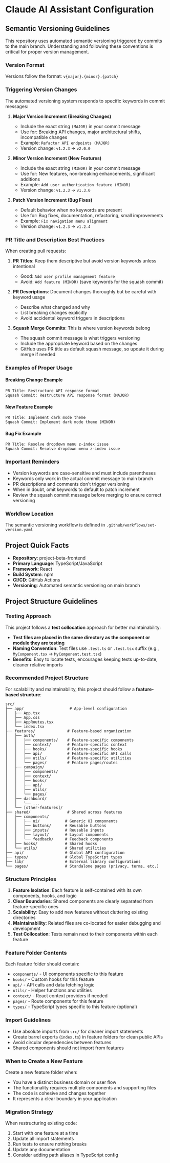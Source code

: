 # Claude AI Assistant Configuration

## Semantic Versioning Guidelines

This repository uses automated semantic versioning triggered by commits to the main branch. Understanding and following these conventions is critical for proper version management.

### Version Format
Versions follow the format: `v{major}.{minor}.{patch}`

### Triggering Version Changes

The automated versioning system responds to specific keywords in commit messages:

1. **Major Version Increment (Breaking Changes)**
   - Include the exact string `(MAJOR)` in your commit message
   - Use for: Breaking API changes, major architectural shifts, incompatible changes
   - Example: `Refactor API endpoints (MAJOR)`
   - Version change: `v1.2.3` → `v2.0.0`

2. **Minor Version Increment (New Features)**  
   - Include the exact string `(MINOR)` in your commit message
   - Use for: New features, non-breaking enhancements, significant additions
   - Example: `Add user authentication feature (MINOR)`
   - Version change: `v1.2.3` → `v1.3.0`

3. **Patch Version Increment (Bug Fixes)**
   - Default behavior when no keywords are present
   - Use for: Bug fixes, documentation, refactoring, small improvements
   - Example: `Fix navigation menu alignment`
   - Version change: `v1.2.3` → `v1.2.4`

### PR Title and Description Best Practices

When creating pull requests:

1. **PR Titles**: Keep them descriptive but avoid version keywords unless intentional
   - Good: `Add user profile management feature`
   - Avoid: `Add feature (MINOR)` (save keywords for the squash commit)

2. **PR Descriptions**: Document changes thoroughly but be careful with keyword usage
   - Describe what changed and why
   - List breaking changes explicitly
   - Avoid accidental keyword triggers in descriptions

3. **Squash Merge Commits**: This is where version keywords belong
   - The squash commit message is what triggers versioning
   - Include the appropriate keyword based on the changes
   - GitHub uses PR title as default squash message, so update it during merge if needed

### Examples of Proper Usage

#### Breaking Change Example
```
PR Title: Restructure API response format
Squash Commit: Restructure API response format (MAJOR)
```

#### New Feature Example  
```
PR Title: Implement dark mode theme
Squash Commit: Implement dark mode theme (MINOR)
```

#### Bug Fix Example
```
PR Title: Resolve dropdown menu z-index issue
Squash Commit: Resolve dropdown menu z-index issue
```

### Important Reminders

- Version keywords are case-sensitive and must include parentheses
- Keywords only work in the actual commit message to main branch
- PR descriptions and comments don't trigger versioning
- When in doubt, omit keywords to default to patch increment
- Review the squash commit message before merging to ensure correct versioning

### Workflow Location

The semantic versioning workflow is defined in `.github/workflows/set-version.yaml`

## Project Quick Facts

- **Repository**: project-beta-frontend
- **Primary Language**: TypeScript/JavaScript
- **Framework**: React
- **Build System**: npm
- **CI/CD**: GitHub Actions
- **Versioning**: Automated semantic versioning on main branch

## Project Structure Guidelines

### Testing Approach

This project follows a **test collocation** approach for better maintainability:

- **Test files are placed in the same directory as the component or module they are testing**
- **Naming Convention**: Test files use `.test.ts` or `.test.tsx` suffix (e.g., `MyComponent.tsx` → `MyComponent.test.tsx`)
- **Benefits**: Easy to locate tests, encourages keeping tests up-to-date, cleaner relative imports

### Recommended Project Structure

For scalability and maintainability, this project should follow a **feature-based structure**:

```
src/
├── app/                    # App-level configuration
│   ├── App.tsx
│   ├── App.css
│   ├── AppRoutes.tsx
│   └── index.tsx
├── features/              # Feature-based organization
│   ├── auth/
│   │   ├── components/    # Feature-specific components
│   │   ├── context/       # Feature-specific context
│   │   ├── hooks/         # Feature-specific hooks
│   │   ├── api/           # Feature-specific API calls
│   │   ├── utils/         # Feature-specific utilities
│   │   └── pages/         # Feature pages/routes
│   ├── campaign/
│   │   ├── components/
│   │   ├── context/
│   │   ├── hooks/
│   │   ├── api/
│   │   ├── utils/
│   │   └── pages/
│   ├── dashboard/
│   │   └── ...
│   └── [other-features]/
├── shared/                # Shared across features
│   ├── components/
│   │   ├── ui/           # Generic UI components
│   │   ├── buttons/      # Reusable buttons
│   │   ├── inputs/       # Reusable inputs
│   │   ├── layout/       # Layout components
│   │   └── feedback/     # Feedback components
│   ├── hooks/            # Shared hooks
│   └── utils/            # Shared utilities
├── api/                  # Global API configuration
├── types/                # Global TypeScript types
├── lib/                  # External library configurations
└── pages/                # Standalone pages (privacy, terms, etc.)
```

### Structure Principles

1. **Feature Isolation**: Each feature is self-contained with its own components, hooks, and logic
2. **Clear Boundaries**: Shared components are clearly separated from feature-specific ones
3. **Scalability**: Easy to add new features without cluttering existing directories
4. **Maintainability**: Related files are co-located for easier debugging and development
5. **Test Collocation**: Tests remain next to their components within each feature

### Feature Folder Contents

Each feature folder should contain:
- `components/` - UI components specific to this feature
- `hooks/` - Custom hooks for this feature
- `api/` - API calls and data fetching logic
- `utils/` - Helper functions and utilities
- `context/` - React context providers if needed
- `pages/` - Route components for this feature
- `types/` - TypeScript types specific to this feature (optional)

### Import Guidelines

- Use absolute imports from `src/` for cleaner import statements
- Create barrel exports (`index.ts`) in feature folders for clean public APIs
- Avoid circular dependencies between features
- Shared components should not import from features

### When to Create a New Feature

Create a new feature folder when:
- You have a distinct business domain or user flow
- The functionality requires multiple components and supporting files
- The code is cohesive and changes together
- It represents a clear boundary in your application

### Migration Strategy

When restructuring existing code:
1. Start with one feature at a time
2. Update all import statements
3. Run tests to ensure nothing breaks
4. Update any documentation
5. Consider adding path aliases in TypeScript config